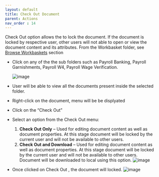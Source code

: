 ```yaml
---
layout: default
title: Check Out Document
parent: Actions
nav_order : 14
---
```


Check Out option allows the to lock the document. If the document is locked by respective user, other users will not able to open or view the document content and its attributes. From the Workbasket folder, see [Browse Workbaskets](https://pages.github.ibm.com/Global-EJS/gejs-user-manual/docs/Actions/Browse.html) section 

- Click on any of the the sub folders such as Payroll Banking, Payroll Garnishments, Payroll W4, Payroll Wage Verification.

    ![image](https://media.github.ibm.com/user/369573/files/b6f5bb80-cbcb-11ec-96e9-cf9ae18ec70a)

- User will be able to view all the documents present inside the selected folder.
- Right-click on the document, menu will be be displyated
- Click on the “Check Out”
- Select an option from the Check Out menu:
    1.	**Check Out Only** – Used for editing document content as well as document properties. At this stage document will be locked by the current user and will not be available to other users.
    2.	**Check Out and  Download** – Used for editing document content as well as document properties. At this stage document will be locked by the current user and will not be available to other users. Document will be downloaded to local using this option.
![image](https://media.github.ibm.com/user/369573/files/e60c2d00-cbcb-11ec-95b6-59277c00b1f5)
- Once clicked on Check Out , the document will locked. 
![image](https://media.github.ibm.com/user/369573/files/050abf00-cbcc-11ec-907a-672e176ffc04)






